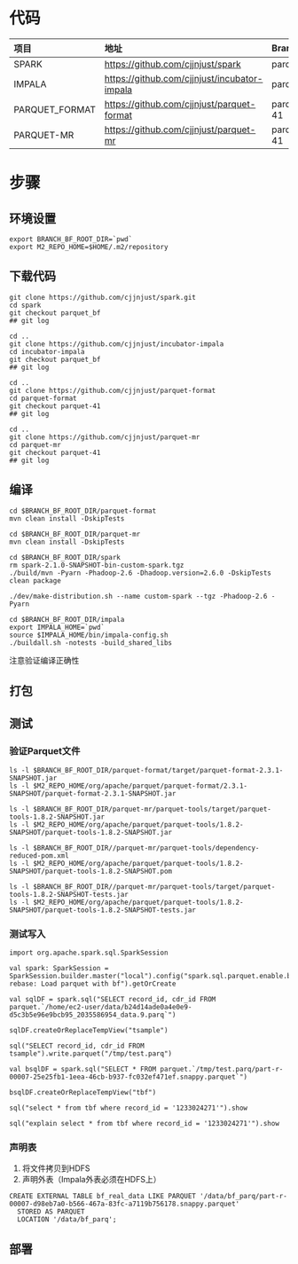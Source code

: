 # 代码

| 项目 | 地址 | Branch | Branch URL |
| :--- | :--- | :--- |:--- |
| SPARK | https://github.com/cjjnjust/spark | parquet_bf | https://github.com/cjjnjust/spark/tree/parquet_bf |
| IMPALA | https://github.com/cjjnjust/incubator-impala | parquet_bf | https://github.com/cjjnjust/incubator-impala/tree/parquet_bf |
| PARQUET_FORMAT | https://github.com/cjjnjust/parquet-format | parquet-41 | https://github.com/cjjnjust/parquet-format/tree/parquet-41 |
| PARQUET-MR | https://github.com/cjjnjust/parquet-mr | parquet-41 | https://github.com/cjjnjust/parquet-mr/tree/parquet-41 |

# 步骤

## 环境设置

```
export BRANCH_BF_ROOT_DIR=`pwd` 
export M2_REPO_HOME=$HOME/.m2/repository
```

## 下载代码

```
git clone https://github.com/cjjnjust/spark.git
cd spark
git checkout parquet_bf
## git log

cd ..
git clone https://github.com/cjjnjust/incubator-impala
cd incubator-impala
git checkout parquet_bf
## git log

cd ..
git clone https://github.com/cjjnjust/parquet-format
cd parquet-format
git checkout parquet-41
## git log

cd ..
git clone https://github.com/cjjnjust/parquet-mr
cd parquet-mr
git checkout parquet-41
## git log
```

## 编译

```
cd $BRANCH_BF_ROOT_DIR/parquet-format
mvn clean install -DskipTests

cd $BRANCH_BF_ROOT_DIR/parquet-mr
mvn clean install -DskipTests

cd $BRANCH_BF_ROOT_DIR/spark
rm spark-2.1.0-SNAPSHOT-bin-custom-spark.tgz
./build/mvn -Pyarn -Phadoop-2.6 -Dhadoop.version=2.6.0 -DskipTests clean package

./dev/make-distribution.sh --name custom-spark --tgz -Phadoop-2.6 -Pyarn

cd $BRANCH_BF_ROOT_DIR/impala
export IMPALA_HOME=`pwd`
source $IMPALA_HOME/bin/impala-config.sh
./buildall.sh -notests -build_shared_libs
```
注意验证编译正确性

## 打包

## 测试

### 验证Parquet文件

```
ls -l $BRANCH_BF_ROOT_DIR/parquet-format/target/parquet-format-2.3.1-SNAPSHOT.jar
ls -l $M2_REPO_HOME/org/apache/parquet/parquet-format/2.3.1-SNAPSHOT/parquet-format-2.3.1-SNAPSHOT.jar

ls -l $BRANCH_BF_ROOT_DIR/parquet-mr/parquet-tools/target/parquet-tools-1.8.2-SNAPSHOT.jar
ls -l $M2_REPO_HOME/org/apache/parquet/parquet-tools/1.8.2-SNAPSHOT/parquet-tools-1.8.2-SNAPSHOT.jar

ls -l $BRANCH_BF_ROOT_DIR//parquet-mr/parquet-tools/dependency-reduced-pom.xml
ls -l $M2_REPO_HOME/org/apache/parquet/parquet-tools/1.8.2-SNAPSHOT/parquet-tools-1.8.2-SNAPSHOT.pom

ls -l $BRANCH_BF_ROOT_DIR//parquet-mr/parquet-tools/target/parquet-tools-1.8.2-SNAPSHOT-tests.jar
ls -l $M2_REPO_HOME/org/apache/parquet/parquet-tools/1.8.2-SNAPSHOT/parquet-tools-1.8.2-SNAPSHOT-tests.jar
```

### 测试写入

```
import org.apache.spark.sql.SparkSession

val spark: SparkSession = SparkSession.builder.master("local").config("spark.sql.parquet.enable.bloom.filter","true").config("spark.sql.parquet.bloom.filter.expected.entries","3100").config("spark.sql.parquet.bloom.filter.col.name","record_id").appName("2.1 rebase: Load parquet with bf").getOrCreate

val sqlDF = spark.sql("SELECT record_id, cdr_id FROM parquet.`/home/ec2-user/data/b24d14ade0a4e0e9-d5c3b5e96e9bcb95_2035586954_data.9.parq`")

sqlDF.createOrReplaceTempView("tsample")

sql("SELECT record_id, cdr_id FROM tsample").write.parquet("/tmp/test.parq")

val bsqlDF = spark.sql("SELECT * FROM parquet.`/tmp/test.parq/part-r-00007-25e25fb1-1eea-46cb-b937-fc032ef471ef.snappy.parquet`")

bsqlDF.createOrReplaceTempView("tbf")

sql("select * from tbf where record_id = '1233024271'").show

sql("explain select * from tbf where record_id = '1233024271'").show
```

### 声明表

1. 将文件拷贝到HDFS
1. 声明外表（Impala外表必须在HDFS上）

```
CREATE EXTERNAL TABLE bf_real_data LIKE PARQUET '/data/bf_parq/part-r-00007-d98eb7a0-b566-467a-83fc-a7119b756178.snappy.parquet'
  STORED AS PARQUET
  LOCATION '/data/bf_parq';
```

## 部署